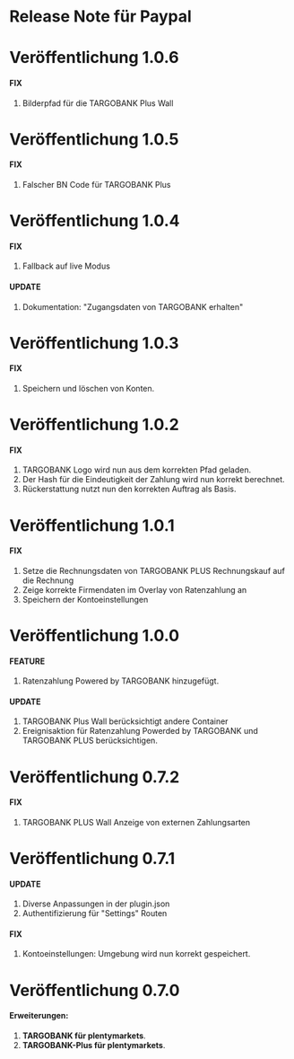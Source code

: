 # Release Note für Paypal

# Veröffentlichung 1.0.6

#### FIX
1. Bilderpfad für die TARGOBANK Plus Wall

# Veröffentlichung 1.0.5

#### FIX
1. Falscher BN Code für TARGOBANK Plus

# Veröffentlichung 1.0.4

#### FIX
1. Fallback auf live Modus 

#### UPDATE
1. Dokumentation: "Zugangsdaten von TARGOBANK erhalten"

# Veröffentlichung 1.0.3

#### FIX
1. Speichern und löschen von Konten.

# Veröffentlichung 1.0.2

#### FIX
1. TARGOBANK Logo wird nun aus dem korrekten Pfad geladen.
2. Der Hash für die Eindeutigkeit der Zahlung wird nun korrekt berechnet.
3. Rückerstattung nutzt nun den korrekten Auftrag als Basis.

# Veröffentlichung 1.0.1

#### FIX
1. Setze die Rechnungsdaten von TARGOBANK PLUS Rechnungskauf auf die Rechnung
2. Zeige korrekte Firmendaten im Overlay von Ratenzahlung an
3. Speichern der Kontoeinstellungen

# Veröffentlichung 1.0.0

#### FEATURE
1. Ratenzahlung Powered by TARGOBANK hinzugefügt.

#### UPDATE
1. TARGOBANK Plus Wall berücksichtigt andere Container
2. Ereignisaktion für Ratenzahlung Powerded by TARGOBANK und TARGOBANK PLUS berücksichtigen.


# Veröffentlichung 0.7.2

#### FIX
1. TARGOBANK PLUS Wall Anzeige von externen Zahlungsarten

# Veröffentlichung 0.7.1

#### UPDATE
1. Diverse Anpassungen in der plugin.json
2. Authentifizierung für "Settings" Routen

#### FIX
1. Kontoeinstellungen: Umgebung wird nun korrekt gespeichert.

# Veröffentlichung 0.7.0

#### Erweiterungen:
  
1. **TARGOBANK für plentymarkets**.
2. **TARGOBANK-Plus für plentymarkets**.